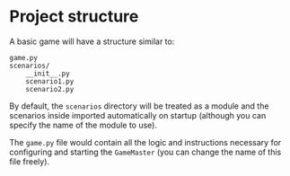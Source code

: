 # Project structure

A basic game will have a structure similar to:

~~~
game.py
scenarios/
    __init__.py
    scenario1.py
    scenario2.py
~~~

By default, the `scenarios` directory will be treated as a module and the
scenarios inside imported automatically on startup (although you can specify
the name of the module to use).

The `game.py` file would contain all the logic and instructions necessary for
configuring and starting the `GameMaster` (you can change the name of this file
freely).
